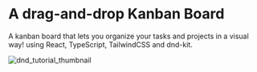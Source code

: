 # A drag-and-drop Kanban Board

A kanban board that lets you organize your tasks and projects in a visual way! using React, TypeScript, TailwindCSS and dnd-kit.

![dnd_tutorial_thumbnail](https://github.com/Kliton/react-kanban-board-dnd-kit-tutorial-yt/assets/10452377/1321f859-105a-4fd2-a462-3745c89e410a)

